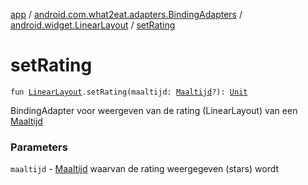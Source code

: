 [app](../../index.md) / [android.com.what2eat.adapters.BindingAdapters](../index.md) / [android.widget.LinearLayout](index.md) / [setRating](./set-rating.md)

# setRating

`fun `[`LinearLayout`](https://developer.android.com/reference/android/widget/LinearLayout.html)`.setRating(maaltijd: `[`Maaltijd`](../../android.com.what2eat.model/-maaltijd/index.md)`?): `[`Unit`](https://kotlinlang.org/api/latest/jvm/stdlib/kotlin/-unit/index.html)

BindingAdapter voor weergeven van de rating (LinearLayout) van een [Maaltijd](../../android.com.what2eat.model/-maaltijd/index.md)

### Parameters

`maaltijd` - [Maaltijd](../../android.com.what2eat.model/-maaltijd/index.md) waarvan de rating weergegeven (stars) wordt